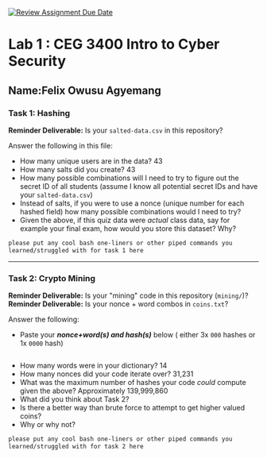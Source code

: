 [![Review Assignment Due Date](https://classroom.github.com/assets/deadline-readme-button-22041afd0340ce965d47ae6ef1cefeee28c7c493a6346c4f15d667ab976d596c.svg)](https://classroom.github.com/a/SPs4PNWX)
# Lab 1 : CEG 3400 Intro to Cyber Security

## Name:Felix Owusu Agyemang

### Task 1: Hashing

**Reminder Deliverable:** Is your `salted-data.csv` in this repository?

Answer the following in this file:

* How many unique users are in the data? 43
* How many salts did you create? 43
* How many possible combinations will I need to try to figure out the secret ID
  of all students (assume I know all potential secret IDs and have your 
  `salted-data.csv`)
* Instead of salts, if you were to use a nonce (unique number for each hashed
  field) how many possible combinations would I need to try?
* Given the above, if this quiz data were *actual* class data, say for example
  your final exam, how would you store this dataset?  Why?

```bash
please put any cool bash one-liners or other piped commands you
learned/struggled with for task 1 here
```

---

### Task 2: Crypto Mining

**Reminder Deliverable:** Is your "mining" code in this repository (`mining/`)? 
**Reminder Deliverable:** Is your nonce + word combos in `coins.txt`?

Answer the following:

* Paste your ***nonce+word(s) and hash(s)*** below ( either 3x `000` hashes or 1x `0000`
hash)

```

```

* How many words were in your dictionary? 14
* How many nonces did your code iterate over? 31,231
* What was the maximum number of hashes your code *could* compute given the above? Approximately 139,999,860
* What did you think about Task 2?
* Is there a better way than brute force to attempt to get higher valued coins?
* Why or why not?


```bash
please put any cool bash one-liners or other piped commands you
learned/struggled with for task 2 here
```

